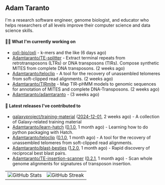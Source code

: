 ## Adam Taranto

I'm a research software engineer, genome biologist, and educator who helps researchers of all levels
improve their computer science and data science skills.

#### 👩‍💻 What I'm currently working on

- [oxli-bio/oxli](https://github.com/oxli-bio/oxli) - k-mers and the like (6 days ago)
- [Adamtaranto/TE-splitter](https://github.com/Adamtaranto/TE-splitter) - Extract terminal repeats from retrotransposons (LTRs) or DNA transposons (TIRs). Compose synthetic MITES from complete DNA transposons. (2 weeks ago)
- [Adamtaranto/teloclip](https://github.com/Adamtaranto/teloclip) -  A tool for the recovery of unassembled telomeres from soft-clipped read alignments. (2 weeks ago)
- [Adamtaranto/TIRmite](https://github.com/Adamtaranto/TIRmite) - Map TIR-pHMM models to genomic sequences for annotation of MITES and complete DNA-Transposons. (2 weeks ago)
- [Adamtaranto/adamtaranto](https://github.com/Adamtaranto/adamtaranto) -  (3 weeks ago)

#### 🔭 Latest releases I've contributed to

- [galaxyproject/training-material](https://github.com/galaxyproject/training-material) ([2024-12-01](https://github.com/galaxyproject/training-material/releases/tag/2024-12-01), 2 weeks ago) - A collection of Galaxy-related training material
- [Adamtaranto/learn-hatch](https://github.com/Adamtaranto/learn-hatch) ([0.1.0](https://github.com/Adamtaranto/learn-hatch/releases/tag/0.1.0), 1 month ago) - Learning how to do python packaging with Hatch.
- [Adamtaranto/teloclip](https://github.com/Adamtaranto/teloclip) ([0.1.0](https://github.com/Adamtaranto/teloclip/releases/tag/0.1.0), 1 month ago) -  A tool for the recovery of unassembled telomeres from soft-clipped read alignments.
- [Adamtaranto/blast-besties](https://github.com/Adamtaranto/blast-besties) ([1.2.0](https://github.com/Adamtaranto/blast-besties/releases/tag/1.2.0), 1 month ago) - Rapid discovery of reciprocal best blast pairs.
- [Adamtaranto/TE-insertion-scanner](https://github.com/Adamtaranto/TE-insertion-scanner) ([0.2.1](https://github.com/Adamtaranto/TE-insertion-scanner/releases/tag/0.2.1), 1 month ago) - Scan whole genome alignments for signatures of transposon insertion.

<table>
  <tr style="border: none">
    <td valign="top" style="border: none">
      <img src="https://github-readme-stats.vercel.app/api?username=adamtaranto&rank_icon=percentile&show_icons=true&theme=transparent" alt="GitHub Stats" />
    </td>
    <td valign="top" style="border: none">
      <img src="https://github-readme-streak-stats.herokuapp.com?user=adamtaranto&mode=weekly&theme=transparent" alt="GitHub Streak" />
    </td>
  </tr>
</table>